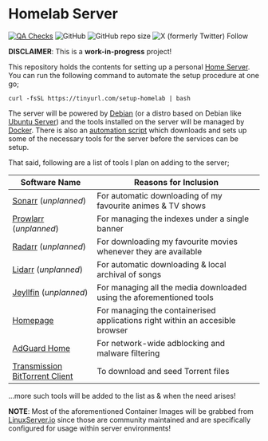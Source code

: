 # Homelab Server

[![QA Checks](https://github.com/Jarmos-san/homelab/actions/workflows/qa-checks.yml/badge.svg)](https://github.com/Jarmos-san/homelab/actions/workflows/qa-checks.yml)
![GitHub](https://img.shields.io/github/license/Jarmos-san/homelab?style=flat-square&logo=GitHub&label=License)
![GitHub repo size](https://img.shields.io/github/repo-size/Jarmos-san/homelab?style=flat-sqare&logo=GitHub)
![X (formerly Twitter) Follow](https://img.shields.io/twitter/follow/Jarmosan)

**DISCLAIMER**: This is a **work-in-progress** project!

This repository holds the contents for setting up a personal
[Home Server](https://en.wikipedia.org/wiki/Home_server). You can run the
following command to automate the setup procedure at one go;

```console
curl -fsSL https://tinyurl.com/setup-homelab | bash
```

The server will be powered by [Debian](https://www.debian.org/) (or a distro
based on Debian like [Ubuntu Server](https://ubuntu.com/server)) and the tools
installed on the server will be managed by [Docker](https://www.docker.com).
There is also an [automation script](./setup) which downloads and sets up some
of the necessary tools for the server before the services can be setup.

That said, following are a list of tools I plan on adding to the server;

| Software Name                                                | Reasons for Inclusion                                                         |
| ------------------------------------------------------------ | ----------------------------------------------------------------------------- |
| [Sonarr](https://sonarr.tv) (_unplanned_)                    | For automatic downloading of my favourite animes & TV shows                   |
| [Prowlarr](https://wiki.servarr.com/prowlarr) (_unplanned_)  | For managing the indexes under a single banner                                |
| [Radarr](https://radarr.video) (_unplanned_)                 | For downloading my favourite movies whenever they are available               |
| [Lidarr](https://lidarr.audio) (_unplanned_)                 | For automatic downloading & local archival of songs                           |
| [Jeyllfin](https://jellyfin.org) (_unplanned_)               | For managing all the media downloaded using the aforementioned tools          |
| [Homepage](https://github.com/benphelps/homepage)            | For managing the containerised applications right within an accesible browser |
| [AdGuard Home](https://github.com/AdguardTeam/AdGuardHome)   | For network-wide adblocking and malware filtering                             |
| [Transmission BitTorrent Client](https://transmissionbt.com) | To download and seed Torrent files                                            |

...more such tools will be added to the list as & when the need arises!

**NOTE**: Most of the aforementioned Container Images will be grabbed from
[LinuxServer.io](https://www.linuxserver.io/) since those are community
maintained and are specifically configured for usage within server environments!

